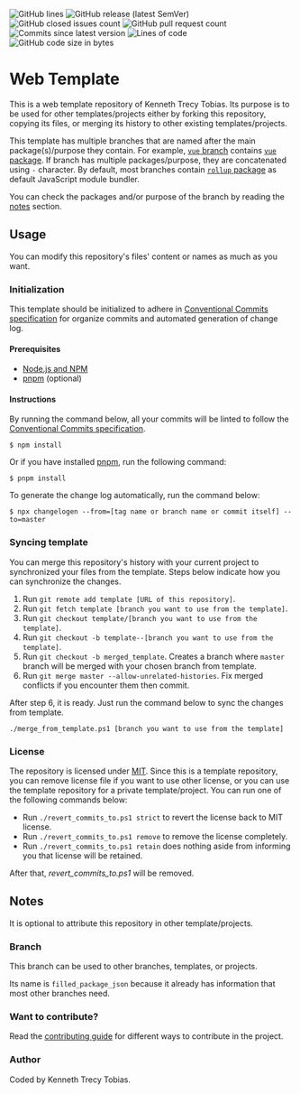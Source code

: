 ![GitHub lines](https://img.shields.io/github/license/KennethTrecy/eslint-config-whitelistyle?style=for-the-badge)
![GitHub release (latest SemVer)](https://img.shields.io/github/v/release/KennethTrecy/eslint-config-whitelistyle?style=for-the-badge&display_name=tag&sort=semver)
![GitHub closed issues count](https://img.shields.io/github/issues-closed/KennethTrecy/eslint-config-whitelistyle?style=for-the-badge)
![GitHub pull request count](https://img.shields.io/github/issues-pr-closed/KennethTrecy/eslint-config-whitelistyle?style=for-the-badge)
![Commits since latest version](https://img.shields.io/github/commits-since/KennethTrecy/eslint-config-whitelistyle/latest?style=for-the-badge)
![Lines of code](https://img.shields.io/tokei/lines/github/KennethTrecy/eslint-config-whitelistyle?style=for-the-badge)
![GitHub code size in bytes](https://img.shields.io/github/repo-size/KennethTrecy/eslint-config-whitelistyle?style=for-the-badge)

# Web Template
This is a web template repository of Kenneth Trecy Tobias. Its purpose is to be used for other
templates/projects either by forking this repository, copying its files, or merging its history to
other existing templates/projects.

This template has multiple branches that are named after the main package(s)/purpose they contain.
For example, [`vue` branch] contains [`vue` package]. If branch has multiple packages/purpose, they
are concatenated using `-` character. By default, most branches contain [`rollup` package] as
default JavaScript module bundler.

You can check the packages and/or purpose of the branch by reading the [notes] section.

<!--
The `origin` section may be used to indicate where the project (that is using this template) came
from or based from.

## Origin
Some parts of the repository was based from [`filled_package_json`] branch of [Web Template].

The template is specialize for front-end development.

-->

## Usage
You can modify this repository's files' content or names as much as you want.

### Initialization
This template should be initialized to adhere in [Conventional Commits specification] for organize
commits and automated generation of change log.

#### Prerequisites
- [Node.js and NPM]
- [pnpm] (optional)

#### Instructions
By running the command below, all your commits will be linted to follow the [Conventional Commits
specification].
```
$ npm install
```

Or if you have installed [pnpm], run the following command:
```
$ pnpm install
```

To generate the change log automatically, run the command below:
```
$ npx changelogen --from=[tag name or branch name or commit itself] --to=master
```

### Syncing template
You can merge this repository's history with your current project to synchronized your files from the
template. Steps below indicate how you can synchronize the changes.
1. Run `git remote add template [URL of this repository]`.
2. Run `git fetch template [branch you want to use from the template]`.
3. Run `git checkout template/[branch you want to use from the template]`.
4. Run `git checkout -b template--[branch you want to use from the template]`.
5. Run `git checkout -b merged_template`. Creates a branch where `master` branch will be merged with
   your chosen branch from template.
6. Run `git merge master --allow-unrelated-histories`. Fix merged conflicts if you encounter them
   then commit.

After step 6, it is ready. Just run the command below to sync the changes from template.
```
./merge_from_template.ps1 [branch you want to use from the template]
```

### License
The repository is licensed under [MIT]. Since this is a template repository, you can remove
license file if you want to use other license, or you can use the template repository for a private
template/project. You can run one of the following commands below:
- Run `./revert_commits_to.ps1 strict` to revert the license back to MIT license.
- Run `./revert_commits_to.ps1 remove` to remove the license completely.
- Run `./revert_commits_to.ps1 retain` does nothing aside from informing you that license will be
  retained.

After that, *revert_commits_to.ps1* will be removed.

## Notes
It is optional to attribute this repository in other template/projects.

### Branch
This branch can be used to other branches, templates, or projects.

Its name is `filled_package_json` because it already has information that most other branches need.

### Want to contribute?
Read the [contributing guide] for different ways to contribute in the project.

### Author
Coded by Kenneth Trecy Tobias.

<!--

[`filled_package_json`]: https://github.com/KennethTrecy/eslint-config-whitelistyle/tree/filled_package_json
[Web Template]: https://github.com/KennethTrecy/eslint-config-whitelistyle/

-->

[notes]: #notes
[`vue` branch]: https://github.com/KennethTrecy/eslint-config-whitelistyle/tree/vue
[`vue` package]: https://www.npmjs.com/package/vue
[`rollup` package]: https://www.npmjs.com/package/rollup
[MIT]: https://github.com/KennethTrecy/eslint-config-whitelistyle/blob/master/LICENSE
[Node.js and NPM]: https://nodejs.org/en/
[pnpm]: https://pnpm.io/installation
[Conventional Commits specification]: https://www.conventionalcommits.org/en/v1.0.0/
[contributing guide]: ./CONTRIBUTING.md
